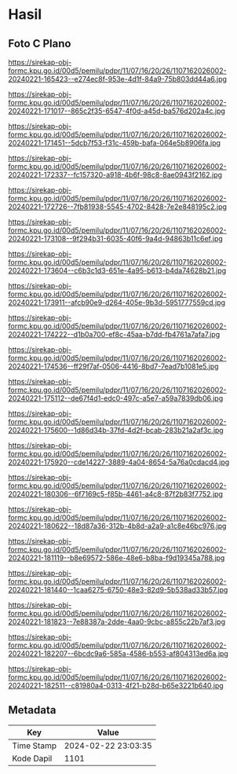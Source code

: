 # Hasil

## Foto C Plano

https://sirekap-obj-formc.kpu.go.id/00d5/pemilu/pdpr/11/07/16/20/26/1107162026002-20240221-165423--e274ec8f-953e-4d1f-84a9-75b803dd44a6.jpg

https://sirekap-obj-formc.kpu.go.id/00d5/pemilu/pdpr/11/07/16/20/26/1107162026002-20240221-171017--865c2f35-6547-4f0d-a45d-ba576d202a4c.jpg

https://sirekap-obj-formc.kpu.go.id/00d5/pemilu/pdpr/11/07/16/20/26/1107162026002-20240221-171451--5dcb7f53-f31c-459b-bafa-064e5b8906fa.jpg

https://sirekap-obj-formc.kpu.go.id/00d5/pemilu/pdpr/11/07/16/20/26/1107162026002-20240221-172337--fc157320-a918-4b6f-98c8-8ae0943f2162.jpg

https://sirekap-obj-formc.kpu.go.id/00d5/pemilu/pdpr/11/07/16/20/26/1107162026002-20240221-172726--7fb81938-5545-4702-8428-7e2e848195c2.jpg

https://sirekap-obj-formc.kpu.go.id/00d5/pemilu/pdpr/11/07/16/20/26/1107162026002-20240221-173108--9f294b31-6035-40f6-9a4d-94863b11c6ef.jpg

https://sirekap-obj-formc.kpu.go.id/00d5/pemilu/pdpr/11/07/16/20/26/1107162026002-20240221-173604--c6b3c1d3-651e-4a95-b613-b4da74628b21.jpg

https://sirekap-obj-formc.kpu.go.id/00d5/pemilu/pdpr/11/07/16/20/26/1107162026002-20240221-173911--afcb90e9-d264-405e-9b3d-5951777559cd.jpg

https://sirekap-obj-formc.kpu.go.id/00d5/pemilu/pdpr/11/07/16/20/26/1107162026002-20240221-174222--d1b0a700-ef8c-45aa-b7dd-fb4761a7afa7.jpg

https://sirekap-obj-formc.kpu.go.id/00d5/pemilu/pdpr/11/07/16/20/26/1107162026002-20240221-174536--ff29f7af-0506-4416-8bd7-7ead7b1081e5.jpg

https://sirekap-obj-formc.kpu.go.id/00d5/pemilu/pdpr/11/07/16/20/26/1107162026002-20240221-175112--de67f4d1-edc0-497c-a5e7-a59a7839db06.jpg

https://sirekap-obj-formc.kpu.go.id/00d5/pemilu/pdpr/11/07/16/20/26/1107162026002-20240221-175600--1d86d34b-37fd-4d2f-bcab-283b21a2af3c.jpg

https://sirekap-obj-formc.kpu.go.id/00d5/pemilu/pdpr/11/07/16/20/26/1107162026002-20240221-175920--cde14227-3889-4a04-8654-5a76a0cdacd4.jpg

https://sirekap-obj-formc.kpu.go.id/00d5/pemilu/pdpr/11/07/16/20/26/1107162026002-20240221-180306--6f7169c5-f85b-4461-a4c8-87f2b83f7752.jpg

https://sirekap-obj-formc.kpu.go.id/00d5/pemilu/pdpr/11/07/16/20/26/1107162026002-20240221-180622--18d87a36-312b-4b8d-a2a9-a1c8e46bc976.jpg

https://sirekap-obj-formc.kpu.go.id/00d5/pemilu/pdpr/11/07/16/20/26/1107162026002-20240221-181119--b8e69572-586e-48e6-b8ba-f9d19345a788.jpg

https://sirekap-obj-formc.kpu.go.id/00d5/pemilu/pdpr/11/07/16/20/26/1107162026002-20240221-181440--1caa6275-6750-48e3-82d9-5b538ad33b57.jpg

https://sirekap-obj-formc.kpu.go.id/00d5/pemilu/pdpr/11/07/16/20/26/1107162026002-20240221-181823--7e88387a-2dde-4aa0-9cbc-a855c22b7af3.jpg

https://sirekap-obj-formc.kpu.go.id/00d5/pemilu/pdpr/11/07/16/20/26/1107162026002-20240221-182207--6bcdc9a6-585a-4586-b553-af804313ed6a.jpg

https://sirekap-obj-formc.kpu.go.id/00d5/pemilu/pdpr/11/07/16/20/26/1107162026002-20240221-182511--c81980a4-0313-4f21-b28d-b65e3221b640.jpg


## Metadata

| Key        | Value               |
| ---------- | ------------------- |
| Time Stamp | 2024-02-22 23:03:35 |
| Kode Dapil | 1101                |



